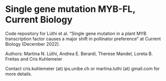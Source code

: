 # Single gene mutation MYB-FL, Current Biology

Code repository for Lüthi et al. “Single gene mutation in a plant MYB transcription factor causes a major shift in pollinator preference” at Current Biology (December 2022).

Authors: Martina N. Lüthi, Andrea E. Berardi, Therese Mandel, Loreta B. Freitas and Cris Kuhlemeier

Contact cris.kuhlemeier (at) ips.unibe.ch or martina.luthi (at) gmail.com for more details.
